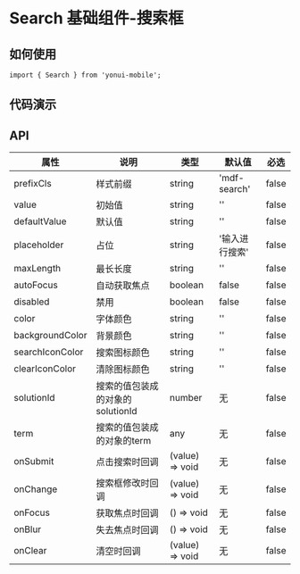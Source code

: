 # Search 基础组件-搜索框
## 如何使用

```
import { Search } from 'yonui-mobile';

```

## 代码演示


## API

属性 | 说明 | 类型 | 默认值 | 必选
----|-----|------|------|------
prefixCls | 样式前缀 | string | 'mdf-search' | false
value | 初始值 | string | '' | false
defaultValue | 默认值 | string | '' | false
placeholder | 占位 | string | '输入进行搜索' | false
maxLength | 最长长度 | string | '' | false
autoFocus | 自动获取焦点 | boolean | false | false
disabled | 禁用 | boolean | false | false
color | 字体颜色 | string | '' | false
backgroundColor | 背景颜色 | string | '' | false
searchIconColor | 搜索图标颜色 | string | '' | false
clearIconColor | 清除图标颜色 | string | '' | false
solutionId | 搜索的值包装成的对象的solutionId | number | 无 | false
term | 搜索的值包装成的对象的term | any | 无 | false
onSubmit | 点击搜索时回调 | (value) => void | 无 | false
onChange | 搜索框修改时回调 | (value) => void | 无 | false
onFocus | 获取焦点时回调 | () => void | 无 | false
onBlur | 失去焦点时回调 | () => void | 无 | false
onClear | 清空时回调 | (value) => void | 无 | false
